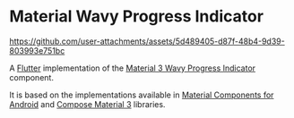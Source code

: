 # Material Wavy Progress Indicator

https://github.com/user-attachments/assets/5d489405-d87f-48b4-9d39-803993e751bc

A [Flutter][flutter] implementation of the [Material 3 Wavy Progress Indicator][material-progress-indicator] component.

It is based on the implementations available in [Material Components for Android][material-components-android] and [Compose Material 3][androidx-compose-material3] libraries.

[flutter]: https://flutter.dev
[material-progress-indicator]: https://m3.material.io/components/progress-indicators
[material-components-android]: https://github.com/material-components/material-components-android/tree/master/lib/java/com/google/android/material/progressindicator
[androidx-compose-material3]: https://android.googlesource.com/platform/frameworks/support/+/refs/heads/androidx-main/compose/material3/material3/src/commonMain/kotlin/androidx/compose/material3/WavyProgressIndicator.kt
